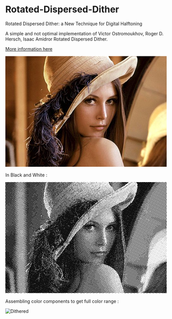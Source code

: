 # Rotated-Dispersed-Dither
Rotated Dispersed Dither: a New Technique for Digital Halftoning

A simple and not optimal implementation of Victor Ostromoukhov, Roger D. Hersch, Isaac Amidror Rotated Dispersed Dither.

[More information here](/SIGGRAPH94_RotatedDither.pdf)

![Original](/images/lenna_.jpg)


In Black and White :

![Dithered](/images/result.jpg)

Assembling color components to get full color range :

![Dithered](/images/_lenna_cmy.png)
